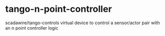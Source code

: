 # tango-n-point-controller

scadawire/tango-controls virtual device to control a sensor/actor pair with an n point controller logic